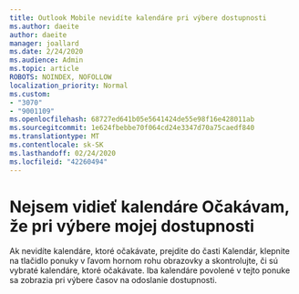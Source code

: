```yaml
---
title: Outlook Mobile nevidíte kalendáre pri výbere dostupnosti
ms.author: daeite
author: daeite
manager: joallard
ms.date: 2/24/2020
ms.audience: Admin
ms.topic: article
ROBOTS: NOINDEX, NOFOLLOW
localization_priority: Normal
ms.custom:
- "3070"
- "9001109"
ms.openlocfilehash: 68727ed641b05e5641424de55e98f16e428011ab
ms.sourcegitcommit: 1e624fbebbe70f064cd24e3347d70a75caedf840
ms.translationtype: MT
ms.contentlocale: sk-SK
ms.lasthandoff: 02/24/2020
ms.locfileid: "42260494"
---
```

# <a name="im-not-seeing-the-calendars-i-expect-when-choosing-my-availability"></a>Nejsem vidieť kalendáre Očakávam, že pri výbere mojej dostupnosti

Ak nevidíte kalendáre, ktoré očakávate, prejdite do časti Kalendár, klepnite na tlačidlo ponuky v ľavom hornom rohu obrazovky a skontrolujte, či sú vybraté kalendáre, ktoré očakávate. Iba kalendáre povolené v tejto ponuke sa zobrazia pri výbere časov na odoslanie dostupnosti.